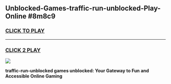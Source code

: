 
## Unblocked-Games-traffic-run-unblocked-Play-Online #8m8c9
<h3>
<a href="https://news.freeplayer.one?title=traffic-run-unblocked&ref=3">CLICK TO PLAY</a></h3>
<hr>

<h3>
<a href="https://news.freeplayer.one?title=traffic-run-unblocked&ref=3">CLICK 2 PLAY</a>
  
</h3>

<a href="https://news.freeplayer.one?title=traffic-run-unblocked&ref=3"><img src="https://clearcache.store/games.png"></a>


**traffic-run-unblocked games unblocked: Your Gateway to Fun and Accessible Online Gaming**
